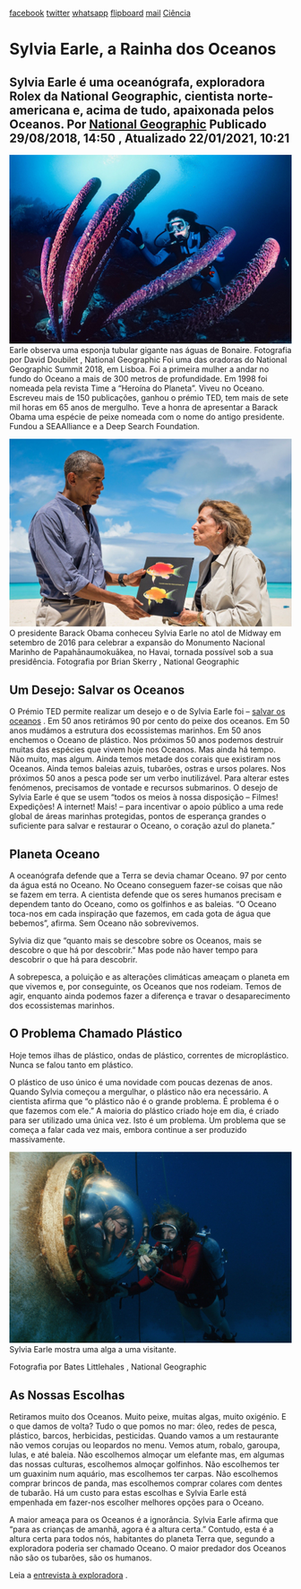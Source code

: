 [facebook](https://www.facebook.com/sharer/sharer.php?u=https%3A%2F%2Fwww.natgeo.pt%2Fciencia%2F2018%2F08%2Fsylvia-earle-rainha-dos-oceanos) [twitter](https://twitter.com/share?url=https%3A%2F%2Fwww.natgeo.pt%2Fciencia%2F2018%2F08%2Fsylvia-earle-rainha-dos-oceanos&via=natgeo&text=Sylvia%20Earle%2C%20a%20Rainha%20dos%20Oceanos) [whatsapp](https://web.whatsapp.com/send?text=https%3A%2F%2Fwww.natgeo.pt%2Fciencia%2F2018%2F08%2Fsylvia-earle-rainha-dos-oceanos) [flipboard](https://share.flipboard.com/bookmarklet/popout?v=2&title=Sylvia%20Earle%2C%20a%20Rainha%20dos%20Oceanos&url=https%3A%2F%2Fwww.natgeo.pt%2Fciencia%2F2018%2F08%2Fsylvia-earle-rainha-dos-oceanos) [mail](mailto:?subject=NatGeo&body=https%3A%2F%2Fwww.natgeo.pt%2Fciencia%2F2018%2F08%2Fsylvia-earle-rainha-dos-oceanos%20-%20Sylvia%20Earle%2C%20a%20Rainha%20dos%20Oceanos) [Ciência](https://www.natgeo.pt/ciencia) 
# Sylvia Earle, a Rainha dos Oceanos 
## Sylvia Earle é uma oceanógrafa, exploradora Rolex da National Geographic, cientista norte-americana e, acima de tudo, apaixonada pelos Oceanos. Por [National Geographic](https://www.natgeo.pt/autor/national-geographic) Publicado 29/08/2018, 14:50 , Atualizado 22/01/2021, 10:21 
![Earle observa uma esponja tubular gigante.](img/files_styles_image_00_public_sylvia_earle_jess_cramp_tube_sponge.jpg)
Earle observa uma esponja tubular gigante nas águas de Bonaire. Fotografia por David Doubilet , National Geographic Foi uma das oradoras do National Geographic Summit 2018, em Lisboa. Foi a primeira mulher a andar no fundo do Oceano a mais de 300 metros de profundidade. Em 1998 foi nomeada pela revista Time a “Heroína do Planeta”. Viveu no Oceano. Escreveu mais de 150 publicações, ganhou o prémio TED, tem mais de sete mil horas em 65 anos de mergulho. Teve a honra de apresentar a Barack Obama uma espécie de peixe nomeada com o nome do antigo presidente. Fundou a SEAAlliance e a Deep Search Foundation. 

![O presidente Barack Obama conheceu Sylvia Earle no atol de Midway.](img/files_styles_image_00_public_sylvia_earle_jess_cramp_obama.jpg)
O presidente Barack Obama conheceu Sylvia Earle no atol de Midway em setembro de 2016 para celebrar a expansão do Monumento Nacional Marinho de Papahānaumokuākea, no Havai, tornada possível sob a sua presidência.
Fotografia por Brian Skerry , National Geographic 
## **Um Desejo: Salvar os Oceanos** 
O Prémio TED permite realizar um desejo e o de Sylvia Earle foi – [salvar os oceanos](https://www.youtube.com/watch?v=43DuLcBFxoY) . Em 50 anos retirámos 90 por cento do peixe dos oceanos. Em 50 anos mudámos a estrutura dos ecossistemas marinhos. Em 50 anos enchemos o Oceano de plástico. Nos próximos 50 anos podemos destruir muitas das espécies que vivem hoje nos Oceanos. Mas ainda há tempo. Não muito, mas algum. Ainda temos metade dos corais que existiram nos Oceanos. Ainda temos baleias azuis, tubarões, ostras e ursos polares. Nos próximos 50 anos a pesca pode ser um verbo inutilizável. Para alterar estes fenómenos, precisamos de vontade e recursos submarinos. O desejo de Sylvia Earle é que se usem “todos os meios à nossa disposição – Filmes! Expedições! A internet! Mais! – para incentivar o apoio público a uma rede global de áreas marinhas protegidas, pontos de esperança grandes o suficiente para salvar e restaurar o Oceano, o coração azul do planeta.” 

## **Planeta Oceano** 
A oceanógrafa defende que a Terra se devia chamar Oceano. 97 por cento da água está no Oceano. No Oceano conseguem fazer-se coisas que não se fazem em terra. A cientista defende que os seres humanos precisam e dependem tanto do Oceano, como os golfinhos e as baleias. “O Oceano toca-nos em cada inspiração que fazemos, em cada gota de água que bebemos”, afirma. Sem Oceano não sobrevivemos. 

Sylvia diz que “quanto mais se descobre sobre os Oceanos, mais se descobre o que há por descobrir.” Mas pode não haver tempo para descobrir o que há para descobrir. 

A sobrepesca, a poluição e as alterações climáticas ameaçam o planeta em que vivemos e, por conseguinte, os Oceanos que nos rodeiam. Temos de agir, enquanto ainda podemos fazer a diferença e travar o desaparecimento dos ecossistemas marinhos. 

## **O Problema Chamado Plástico** 
Hoje temos ilhas de plástico, ondas de plástico, correntes de microplástico. Nunca se falou tanto em plástico. 

O plástico de uso único é uma novidade com poucas dezenas de anos. Quando Sylvia começou a mergulhar, o plástico não era necessário. A cientista afirma que “o plástico não é o grande problema. É problema é o que fazemos com ele.” A maioria do plástico criado hoje em dia, é criado para ser utilizado uma única vez. Isto é um problema. Um problema que se começa a falar cada vez mais, embora continue a ser produzido massivamente. 

![Earle mostra uma alga a uma visitante.](img/files_styles_image_00_public_sylvia_earle_jess_cramp_algae.jpg)
Sylvia Earle mostra uma alga a uma visitante. 

Fotografia por Bates Littlehales , National Geographic 
## **As Nossas Escolhas** 
Retiramos muito dos Oceanos. Muito peixe, muitas algas, muito oxigénio. E o que damos de volta? Tudo o que pomos no mar: óleo, redes de pesca, plástico, barcos, herbicidas, pesticidas. Quando vamos a um restaurante não vemos corujas ou leopardos no menu. Vemos atum, robalo, garoupa, lulas, e até baleia. Não escolhemos almoçar um elefante mas, em algumas das nossas culturas, escolhemos almoçar golfinhos. Não escolhemos ter um guaxinim num aquário, mas escolhemos ter carpas. Não escolhemos comprar brincos de panda, mas escolhemos comprar colares com dentes de tubarão. Há um custo para estas escolhas e Sylvia Earle está empenhada em fazer-nos escolher melhores opções para o Oceano. 

A maior ameaça para os Oceanos é a ignorância. Sylvia Earle afirma que “para as crianças de amanhã, agora é a altura certa.” Contudo, esta é a altura certa para todos nós, habitantes do planeta Terra que, segundo a exploradora poderia ser chamado Oceano. O maior predador dos Oceanos não são os tubarões, são os humanos. 

Leia a [entrevista à exploradora](https://www.natgeo.pt/national-geographic-summit/2018/04/entrevista-sylvia-earle-convidada-do-national-geographic-summit) . 

